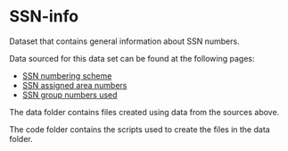 # SSN-info
Dataset that contains general information about SSN numbers.

Data sourced for this data set can be found at the following pages:
* [SSN numbering scheme](https://www.ssa.gov/history/ssn/geocard.html)
* [SSN assigned area numbers](https://www.ssa.gov/employer/stateweb.htm)
* [SSN group numbers used](https://www.ssa.gov/employer/ssnvhighgroup.htm)

The data folder contains files created using data from the sources above.

The code folder contains the scripts used to create the files in the data folder.
